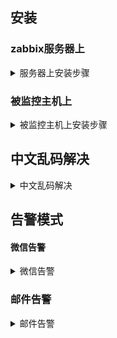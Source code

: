 ## 安装

### zabbix服务器上

<details>
<summary>服务器上安装步骤</summary>

> 

1、下载

```
rpm -Uvh https://repo.zabbix.com/zabbix/5.0/rhel/7/x86_64/zabbix-release-5.0-1.el7.noarch.rpm
```

```
yum clean all
```

```
yum install zabbix-server-mysql zabbix-agent
```

2、更换SCL源

```
yum install centos-release-scl
```

```
cd /etc/yum.repos.d/
mv CentOS-SCLo-scl.repo CentOS-SCLo-scl.repo.bak
mv CentOS-SCLo-scl-rh.repo CentOS-SCLo-scl-rh.repo.bak
```

3、编辑SCL

> vim CentOS-SCLo-scl-rh.repo

```
[centos-sclo-rh]
name=CentOS-7 - SCLo rh
baseurl=https://mirrors.aliyun.com/centos/7/sclo/x86_64/rh/
gpgcheck=1
enabled=1
gpgkey=file:///etc/pki/rpm-gpg/RPM-GPG-KEY-CentOS-SIG-SCLo
```

4、安装前台页面

```
yum  install  zabbix-web-mysql-scl zabbix-apache-conf-scl
```

```
yum -y install mariadb mariadb-server
```

5、启动数据库

```
systemctl enable mariadb
```

```
systemctl start mariadb
```

6、授权数据库

```
mysql
```

```
create database zabbix character set utf8 collate utf8_bin;
```

```
create user zabbix@localhost identified by 'AGLAREvv.1';
```

```
grant all privileges on zabbix.* to zabbix@localhost;
```

```
flush privileges;
```

```
exit
```

7、初始化zabbix

```
zcat /usr/share/doc/zabbix-server-mysql-5.0.43/create.sql.gz | mysql -u zabbix -p zabbix
```

8、配置账号密码

> vim /etc/zabbix/zabbix_server.conf

```
DBHost=localhost
DBName=zabbix
DBUser=zabbix
DBPassword=AGLAREvv.1
```

9、启动zabbix

```
systemctl enable zabbix-server.service
```

```
systemctl start zabbix-server.service
```

10、配置zabbix前端php

> vim  /etc/opt/rh/rh-php72/php-fpm.d/zabbix.conf
> 只需更改时区为 Asia/Shanghai

11、启动服务

```
systemctl restart zabbix-server zabbix-agent httpd rh-php72-php-fpm
```

```
systemctl enable zabbix-server zabbix-agent httpd rh-php72-php-fpm
```

12、进入前台页面（本机ip:80/zabbix）按照指示操作

> ![image](https://github.com/user-attachments/assets/94e6ea10-98a9-461a-b56c-8d9721419815)

> ![image](https://github.com/user-attachments/assets/a54b8b61-3b9f-4971-b2d6-9e141c5cbccc)

> ![image](https://github.com/user-attachments/assets/7daa1f89-ba26-45fa-a515-245bd7f3a451)

> ![image](https://github.com/user-attachments/assets/dbec2026-015b-4530-99c0-35f1da04f2e0)

> ![image](https://github.com/user-attachments/assets/a6c99e84-3246-4156-bec6-533143819b3e) **至此结束**

</details>

### 被监控主机上

<details>
<summary>被监控主机上安装步骤</summary>

> 

1、设置主机名

```
hostname  web1
```

2、关闭防火墙，selinux
3、准备镜像源

> vim /etc/yum.repos.d/zabbix.repo

```
[zabbix]
name=alibaba zabbix
baseurl=https://mirrors.aliyun.com/zabbix/zabbix/5.0/rhel/7/x86_64/
gpgcheck=0
enabled=1

[zabbix2]
name=alibaba zabbix frontend
baseurl=https://mirrors.aliyun.com/zabbix/zabbix/5.0/rhel/7/x86_64/frontend/
gpgcheck=0
enabled=1
```

4、安装

```
yum -y install zabbix-agent
```

5、修改服务器地址

> vim /etc/zabbix/zabbix_agentd.conf
> 修改Server、ServerActive、Hostname值

```
Server=192.168.209.143,192.168.100.11             被动模式 zabbix-server-ip    
ServerActive=192.168.209.143,192.168.100.11    主动模式  zabbix-server-ip    
Hostname=web1
```

6、启动zabbix-agent

```
systemctl start zabbix-agent
```

```
systemctl enable zabbix-agent
```

**至此结束**

</details>

## 中文乱码解决

<details>
<summary>中文乱码解决</summary>

> 

1、复制字体文件

- win+r 输入fonts，复制 微软雅黑 字体文件并重命名为msyh.ttf

2、上传到服务器字体目录下

- /usr/share/zabbix/fonts/

3、修改文件权限

```
chmod 777  /usr/share/zabbix/assets/fonts/msyh.ttf
```

4、替换

```
sed -i "s/graphfont/msyh/g" /usr/share/zabbix/include/defines.inc.php
```

5、确认替换结果

```
grep FONT_NAME /usr/share/zabbix/include/defines.inc.php  -n
```

**至此结束**

</details>

## 告警模式

#### 微信告警

<details>
<summary>微信告警</summary>

> 

1、注册企业微信
2、创建自己的应用。例：
![image](https://github.com/user-attachments/assets/7c6bb3dc-cb62-42b4-aecb-f782108d1e99)
3、记住 AgentId 和 Secret 。例：
![image](https://github.com/user-attachments/assets/d2d65ff8-ff86-46cc-869f-de7efa4b30a9)
4、记住企业id。例：
![image](https://github.com/user-attachments/assets/2653c2e3-c972-49b1-a324-9932435454f0)
5、记住部门id。例：
![image](https://github.com/user-attachments/assets/165f96f8-6dea-4a3c-a9a1-e1433d4d0548)
6、在zabbix-server服务器上创建脚本。

> vim   /usr/lib/zabbix/alertscripts/wechat.py
> 修改如下内容：

- self.__corpid = '公司的corpid'
- ​self.__secret = '应用的secret'
- 'toparty':部门id,
- ​'agentid':"应用id",

```
#!/usr/bin/env python
# -*- coding: utf-8 -*-

import urllib,urllib2,json
import sys
reload(sys)
sys.setdefaultencoding( "utf-8" )


class WeChat(object):
        __token_id = ''
        # init attribute
        def __init__(self,url):
                self.__url = url.rstrip('/')
                self.__corpid = '公司的corpid'
                self.__secret = '应用的secret'


        # Get TokenID
        def authID(self):
                params = {'corpid':self.__corpid, 'corpsecret':self.__secret}
                data = urllib.urlencode(params)


                content = self.getToken(data)


                try:
                        self.__token_id = content['access_token']
                        # print content['access_token']
                except KeyError:
                        raise KeyError


        # Establish a connection
        def getToken(self,data,url_prefix='/'):
                url = self.__url + url_prefix + 'gettoken?'
                try:
                        response = urllib2.Request(url + data)
                except KeyError:
                        raise KeyError
                result = urllib2.urlopen(response)
                content = json.loads(result.read())
                return content


        # Get sendmessage url
        def postData(self,data,url_prefix='/'):
                url = self.__url + url_prefix + 'message/send?access_token=%s' % self.__token_id
                request = urllib2.Request(url,data)
                try:
                        result = urllib2.urlopen(request)
                except urllib2.HTTPError as e:
                        if hasattr(e,'reason'):
                                print 'reason',e.reason
                        elif hasattr(e,'code'):
                                print 'code',e.code
                        return 0
                else:
                        content = json.loads(result.read())
                        result.close()
                return content

        # send message
        def sendMessage(self,touser,message):
                self.authID()
                data = json.dumps({
                        'touser':touser,
                        'toparty':部门id,
                        'msgtype':"text",
                        'agentid':"应用id",
                        'text':{
                                'content':message
                        },
                        'safe':"0"
                },ensure_ascii=False)


                response = self.postData(data)
                print response

if __name__ == '__main__':
        a = WeChat('https://qyapi.weixin.qq.com/cgi-bin')
        a.sendMessage(sys.argv[1],sys.argv[3])
```

7、修改权限

```
chown zabbix.zabbix /usr/lib/zabbix/alertscripts/wechat.py
```

```
chmod 777 /usr/lib/zabbix/alertscripts/wechat.py
```

8、添加可信域名。例：
![image](https://github.com/user-attachments/assets/eac8ce18-83ac-4d2b-8af7-a2cb73991a62)
![image](https://github.com/user-attachments/assets/234fb640-9482-4ae8-94f6-573c4af39001)
![image](https://github.com/user-attachments/assets/9cff4bd4-8f16-46f3-a02a-409ff3d22518)
9、下载文件，上传到域名对应的服务器上。例：
![image](https://github.com/user-attachments/assets/315e2a8b-b394-4c96-8688-69fe86b96e1d)
10、添加可信ip。例：
![image](https://github.com/user-attachments/assets/dace0398-413a-4ee1-af32-c5d76e3b0b39)
11、测试脚本

> cd /usr/lib/zabbix/alertscripts

```
./wechat.py jack test test {u'invalidparty': u'2', u'invaliduser': u'wusong', u'errcode': 0, u'errmsg': u'ok'}
```

**至此结束**

</details>

### 邮件告警

<details>
<summary>邮件告警</summary>

> 

1、邮箱开启SMTP服务
![image](https://github.com/user-attachments/assets/6713e9c2-0f6d-436b-b9d4-5716ac81d238)
2、zabbix设置邮箱
![image](https://github.com/user-attachments/assets/8159359a-84c8-4aa9-ac2e-ebf0bd825fd2)
3、用户添加报警媒介
![image](https://github.com/user-attachments/assets/92eda48e-f439-47a5-ae58-ba5c478812aa)
4、设置触发器产生的动作
![image](https://github.com/user-attachments/assets/34d533aa-5b98-4043-a020-568d59b6e6f8)
![image](https://github.com/user-attachments/assets/6ae4ef10-0b47-4398-a3e5-3234322d9b9b)

```
Trigger: {TRIGGER.NAME}
Trigger status {TRIGGER.STATUS}
1. {ITEM.NAME1}({HOST.NAME1}:{ITEM.KEY1}):{ITEM.VALUE1}
```

**至此结束**

</details>
